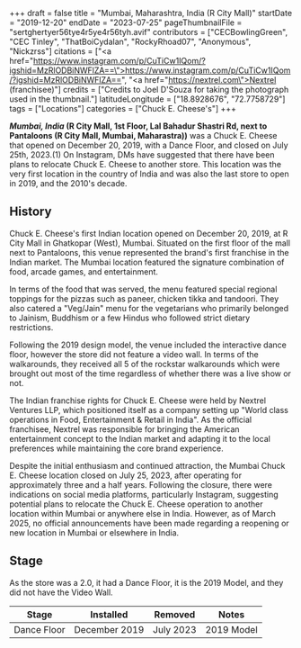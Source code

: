 +++
draft = false
title = "Mumbai, Maharashtra, India (R City Mall)"
startDate = "2019-12-20"
endDate = "2023-07-25"
pageThumbnailFile = "sertghertyer56tye4r5ye4r56tyh.avif"
contributors = ["CECBowlingGreen", "CEC Tinley", "ThatBoiCydalan", "RockyRhoad07", "Anonymous", "Nickzrss"]
citations = ["<a href=\"https://www.instagram.com/p/CuTiCw1IQom/?igshid=MzRlODBiNWFlZA==\">https://www.instagram.com/p/CuTiCw1IQom/?igshid=MzRlODBiNWFlZA==</a>", "<a href=\"https://nextrel.com\">Nextrel (franchisee)</a>"]
credits = ["Credits to Joel D'Souza for taking the photograph used in the thumbnail."]
latitudeLongitude = ["18.8928676", "72.7758729"]
tags = ["Locations"]
categories = ["Chuck E. Cheese's"]
+++

***Mumbai, India* (**R City Mall, 1st Floor, Lal Bahadur Shastri Rd, next to Pantaloons (R City Mall, Mumbai, Maharastra))**** was a Chuck E. Cheese that opened on December 20, 2019, with a Dance Floor, and closed on July 25th, 2023.(1) On Instagram, DMs have suggested that there have been plans to relocate Chuck E. Cheese to another store. This location was the very first location in the country of India and was also the last store to open in 2019, and the 2010's decade.

## History

Chuck E. Cheese's first Indian location opened on December 20, 2019, at R City Mall in Ghatkopar (West), Mumbai. Situated on the first floor of the mall next to Pantaloons, this venue represented the brand's first franchise in the Indian market. The Mumbai location featured the signature combination of food, arcade games, and entertainment.

In terms of the food that was served, the menu featured special regional toppings for the pizzas such as paneer, chicken tikka and tandoori. They also catered a "Veg/Jain" menu for the vegetarians who primarily belonged to Jainism, Buddhism or a few Hindus who followed strict dietary restrictions.

Following the 2019 design model, the venue included the interactive dance floor, however the store did not feature a video wall. In terms of the walkarounds, they received all 5 of the rockstar walkarounds which were brought out most of the time regardless of whether there was a live show or not.

The Indian franchise rights for Chuck E. Cheese were held by Nextrel Ventures LLP, which positioned itself as a company setting up "World class operations in Food, Entertainment &amp; Retail in India". As the official franchisee, Nextrel was responsible for bringing the American entertainment concept to the Indian market and adapting it to the local preferences while maintaining the core brand experience.

Despite the initial enthusiasm and continued attraction, the Mumbai Chuck E. Cheese location closed on July 25, 2023, after operating for approximately three and a half years. Following the closure, there were indications on social media platforms, particularly Instagram, suggesting potential plans to relocate the Chuck E. Cheese operation to another location within Mumbai or anywhere else in India. However, as of March 2025, no official announcements have been made regarding a reopening or new location in Mumbai or elsewhere in India.

## Stage

As the store was a 2.0, it had a Dance Floor, it is the 2019 Model, and they did not have the Video Wall.

| Stage       | Installed     | Removed   | Notes      |
|-------------|---------------|-----------|------------|
| Dance Floor | December 2019 | July 2023 | 2019 Model |